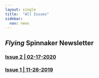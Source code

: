 ```yaml
---
layout: single
title:  "All Issues"
sidebar:
  nav: news
---
```

## *Flying* Spinnaker Newsletter

### [Issue 2 \| 02-17-2020](/issues/issue2.md/)

### [Issue 1 \| 11-26-2019](/issues/issue1.md/)
